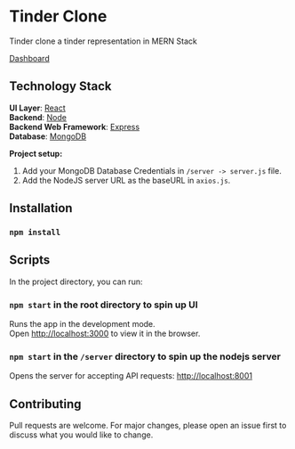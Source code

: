 # Tinder Clone

Tinder clone a tinder representation in MERN Stack<br />

[Dashboard](https://tinder-clone-92d67.web.app/)

## Technology Stack
**UI Layer**: [React](https://reactjs.org/)<br />
**Backend**: [Node](https://nodejs.org/en/)<br />
**Backend Web Framework**: [Express](https://expressjs.com/)<br />
**Database**: [MongoDB](https://www.mongodb.com/)

**Project setup:**
1. Add your MongoDB Database Credentials in `/server -> server.js` file.
2. Add the NodeJS server URL as the baseURL in `axios.js`.

## Installation

### `npm install`

## Scripts

In the project directory, you can run:

### `npm start` in the root directory to spin up UI

Runs the app in the development mode.<br />
Open [http://localhost:3000](http://localhost:3000) to view it in the browser.


### `npm start` in the `/server` directory to spin up the nodejs server
Opens the server for accepting API requests: [http://localhost:8001](http://localhost:8001)

## Contributing
Pull requests are welcome. For major changes, please open an issue first to discuss what you would like to change.
